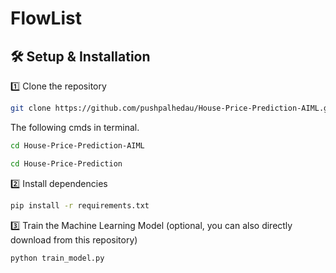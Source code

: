 # FlowList
## 🛠️ Setup & Installation
1️⃣ Clone the repository
```sh
git clone https://github.com/pushpalhedau/House-Price-Prediction-AIML.git
```
The following cmds in terminal.
```sh
cd House-Price-Prediction-AIML
```
```sh
cd House-Price-Prediction
```
2️⃣ Install dependencies
```sh
pip install -r requirements.txt
```
3️⃣ Train the Machine Learning Model (optional, you can also directly download from this repository)
```sh
python train_model.py
```
